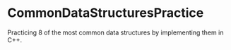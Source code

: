 # CommonDataStructuresPractice
Practicing 8 of the most common data structures by implementing them in C++.
